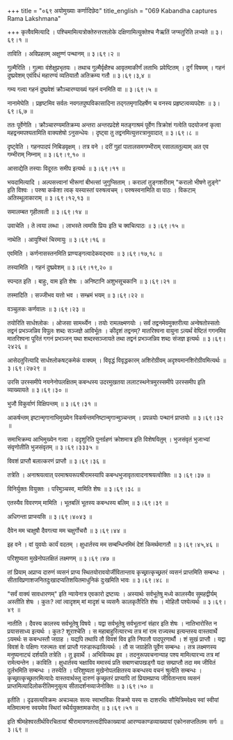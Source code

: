 +++
title = "०६९ अयोमुख्याः कर्णादिछेदः"
title_english = "069 Kabandha captures Rama Lakshmana"

+++
कृत्वैवमित्यादि । पश्चिमामित्यत्रोक्तेरुत्तरश्लोके दक्षिणामित्युक्तेश्च नैऋतिं जग्मतुरिति लभ्यते  ॥  ३।६९।१ ॥   

  

ताविति । अविप्रहतम् अक्षुण्णं पन्थानम्  ॥  ३।६९।२ ॥   

  

गुल्मैरिति । गुल्माः वंशेक्षुप्रभृतयः । तथाच गुल्मैर्वृक्षैश्च आवृतमाकीर्णं लताभिः प्रवेष्टितम् । दुर्गं विषमम् । गहनं दुष्प्रवेशम् एवंविधं महारण्यं व्यतियातौ अतिक्रम्य गतौ  ॥  ३।६९।३,४ ॥   

  

गम्य गत्वा गहनं दुष्प्रवेशं क्रौञ्चारण्याख्यं गहनं वनमिति वा  ॥  ३।६९।५ ॥   

  

नानामेघेति । प्रहृष्टमिव सर्वतः नवगतपुष्पविकासादिना तद्गतमृगादिहर्षेण च वनस्य प्रहृष्टत्वव्यपदेशः  ॥  ३।६९।६,७ ॥   

  

ततः पूर्वेणेति । क्रौञ्चारण्यमतिक्रम्य अन्तरा अन्तरप्रदेशे मतङ्गाश्रमं पूर्वेण त्रिक्रोशं गत्वेति पदयोजनां कृत्वा महद्वनमपश्यतामिति वाक्यशेषो ऽनुसन्धेयः । दृष्ट्वा तु तद्वनमित्युत्तरत्रानुवादात्  ॥  ३।६९।८ ॥   

  

दृष्ट्वेति । गहनपादपं निबिडवृक्षम् । तत्र वने । दरीं गुहां पातालसमगम्भीराम् रसातलतुल्याम् अत एव गम्भीराम् निम्नाम्  ॥  ३।६९।९,१० ॥   

  

आसाद्येति तस्याः विदूरतः समीप इत्यर्थः  ॥  ३।६९।११ ॥   

  

भयदामित्यादि । अल्पसत्त्वानां भीरूणां बीभत्सां जुगुप्सिताम् । करालां तुङ्गशरीराम् "करालो भीषणे तुङ्गे" इति विश्वः । परुषा कर्कशा त्वक् यस्यास्तां परुषत्वचम् । परुषस्वनामिति वा पाठः । विकटाम् अतिस्थूलाकाराम्  ॥  ३।६९।१२,१३ ॥   

  

समालम्बत गृहीतवती  ॥  ३।६९।१४ ॥   

  

उवाचेति । ते त्वया लब्धा । लाभस्ते त्वमसि प्रियः इति च क्वचित्पाठः  ॥  ३।६९।१५ ॥   

  

नाथेति । आयुश्चिरं चिरमायुः  ॥  ३।६९।१६ ॥   

  

एवमिति । कर्णनासस्तनमिति प्राण्यङ्गत्वादेकवद्भावः  ॥  ३।६९।१७,१८ ॥   

  

तस्यामिति । गहनं दुष्प्रवेशम्  ॥  ३।६९।१९,२० ॥   

  

स्पन्दत इति । बाहुः, वाम इति शेषः । अनिष्टानि अशुभसूचकानि  ॥  ३।६९।२१ ॥   

  

तस्मादिति । सज्जीभव यत्तो भव । सम्भ्रमं भयम्  ॥  ३।६९।२२ ॥   

  

वञ्चुलकः कर्णवालः  ॥  ३।६९।२३ ॥   

  

तयोरिति सार्धश्लोकः । ओजसा सामर्थ्येन । तयोः रामलक्ष्मणयोः । सर्वं तद्वनमेवमुक्तरीत्या अन्वेषतोस्सतोः तद्वनं प्रभञ्जन्निव विपुलः शब्दः सञ्जज्ञे आविर्भूतः । कीदृशं तद्वनम्? मातरिश्वना वायुना ऽत्यर्थं वेष्टितं गगनमिव मातरिश्वना पूरितं गगनं प्रभञ्जन् यथा शब्दस्सञ्जायते तथा तद्वनं प्रभञ्जन्निव शब्दः संजज्ञ इत्यर्थः  ॥  ३।६९।२४२६ ॥   

  

आसेदतुरित्यादि सार्धश्लोकषट्कमेकं वाक्यम् । विवृद्धं विवृद्धकारम् अशिरोग्रीवम् अदृश्यमानशिरोग्रीवमित्यर्थः  ॥  ३।६९।२७२९ ॥   

  

उरसि उरस्समीपे नयनेनोपलक्षितम् कबन्धस्य उदरमुखतया ललाटस्थनेत्रमुरस्समीपे उरस्समीप इति व्याख्यायते  ॥  ३।६९।३० ॥   

  

भुजौ विकुर्वाणं विक्षिपन्तम्  ॥  ३।६९।३१ ॥   

  

आकर्षन्तम् इष्टान्मृगानाभिमुख्येन विकर्षन्तमनिष्टान्मृगान्मुञ्चन्तम् । प्रपन्नयोः पन्थानं प्राप्तयोः  ॥  ३।६९।३२ ॥   

  

समाभिक्रम्य आभिमुख्येन गत्वा । ददृशुरिति पुनर्ग्रहणं क्रोशमात्र इति विशेषयितुम् । भुजसंवृतं भुजाभ्यां संवृणोतीति भुजसंवृतम्  ॥  ३।६९।३३३५ ॥   

  

विवशं प्राप्तौ बलात्करणं प्राप्तौ  ॥  ३।६९।३६ ॥   

  

तत्रेति । अनाश्रयत्वात् परमाश्रयरूपश्रीरामस्यापि कबन्धभुजावृतत्वादनाश्रयत्वोक्तिः  ॥  ३।६९।३७ ॥   

  

विनिर्युक्तः वियुक्तः । परिमुञ्चस्व, मामिति शेषः  ॥  ३।६९।३८ ॥   

  

एतस्यैव विवरणम् मामिति । भूतबलिं भूतस्य कबन्धस्य बलिम्  ॥  ३।६९।३९ ॥   

  

अधिगन्ता प्राप्स्यसि  ॥  ३।६९।४०४३ ॥   

  

दैवेन मम चाक्षुषौ दैवगत्या मम चक्षुर्गोचरौ  ॥  ३।६९।४४ ॥   

  

इह वने । वां युवयोः कार्यं वदतम् । क्षुधार्तस्य मम सम्बन्धिनमिमं देशं किमर्थमागतौ  ॥  ३।६९।४५,४६ ॥   

  

परिशुष्यता मुखेनोपलक्षितं लक्ष्मणम्  ॥  ३।६९।४७ ॥   

  

तां प्रियाम् अप्राप्य दारुणं व्यसनं प्राप्य स्थितयोरावयोर्जीवितान्ताय कृच्छ्रात्कृच्छ्रतरं व्यसनं प्राप्तमिति सम्बन्धः । सीताविप्रणाशजनितदुःखादप्यतिशयितमाधुनिकं दुःखमिति भावः  ॥  ३।६९।४८ ॥   

  

"सर्वं वाक्यं सावधारणम्" इति न्यायेनात्र एवकारो द्रष्टव्यः । अस्यार्थः सर्वभूतेषु मध्ये कालस्यैव सुमहद्वीर्यम् अस्तीति शेषः । कुतः? त्वां त्वादृशम् मां मादृशं च व्यसनैः कालकृतैरिति शेषः । मोहितौ पश्येत्यर्थः  ॥  ३।६९।४९ ॥   

  

नातीति । दैवस्य कालस्य सर्वभूतेषु विषये । यद्वा सर्वभूतेषु सर्वभूतानां संहार इति शेषः । नातिभारोस्ति न प्रयाससाध्य इत्यर्थः । कुतः? शूराश्चेति । स महाबाहुरित्यारभ्य तत्र मां राम राज्यस्थ इत्यन्तस्य वास्तवार्थे ऽयमर्थः स कबन्धस्तौ जग्राह । यद्यपि तथापि तौ विवशं विव इति निपातौ पादपूरणार्थौ । शं सुखं प्राप्तौ । यद्वा विवशं वेः पक्षिणः गरुत्मतः वशं प्राप्तौ गरुडारूढावित्यर्थः । तौ स जग्राहेति पूर्वेण सम्बन्धः । तत्र लक्ष्मणस्य मनुष्यनाट्यं दर्शयति तत्रेति । तु इवार्थे । अभिविव्यथ इव । तदनुरूपवचनान्याह पश्य मामित्यारभ्य तत्र मां रामेत्यन्तेन । काविति । क्षुधार्तस्य भक्षाविव ममास्यं प्रति सबाणचापखड्गौ यदा सम्प्राप्तौ तदा मम जीवितं दुर्लभमिति सम्बन्धः । तस्येति । परिशुष्यता मुखेनोपलक्षितस्य कबन्धस्य वचनं श्रुत्वेति सम्बन्धः । कृच्छ्रात्कृच्छ्रतरमित्यादेः वास्तवार्थस्तु दारुणं कृच्छ्रतरं प्राप्यापि तां प्रियामप्राप्य जीवितान्ताय व्यसनं प्राप्तमित्यादिलोकरीतिमनुसृत्य सीतादर्शनव्याजेनोक्तिः  ॥  ३।६९।५० ॥   

  

इतीति । दृढसत्यविक्रमः अचञ्चलः सत्यः स्वाभाविकः विक्रमो यस्य सः दाशरथिः सौमित्रिमवेक्ष्य स्वां स्वीयां मतिमात्मना स्वयमेव स्थिरां स्थैर्ययुक्तामकरोत्  ॥  ३।६९।५१ ॥   

  

इति श्रीमहेश्वरतीर्थविरचितायां श्रीरामायणतत्त्वदीपिकाख्यायां आरण्यकाण्डव्याख्यायां एकोनसप्ततितमः सर्गः  ॥  ३।६९ ॥   

  

